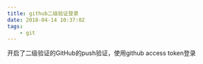 ```yaml
---
title: github二级验证登录
date: 2018-04-14 10:37:02
tags:
    - git
---
```

开启了二级验证的GitHub的push验证，使用github access token登录

